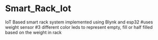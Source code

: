 # Smart_Rack_Iot
IoT Based smart rack system implemented using Blynk and esp32
#uses weight sensor
#3 different color leds to represent empty, fill or half filled based on the weight in rack

